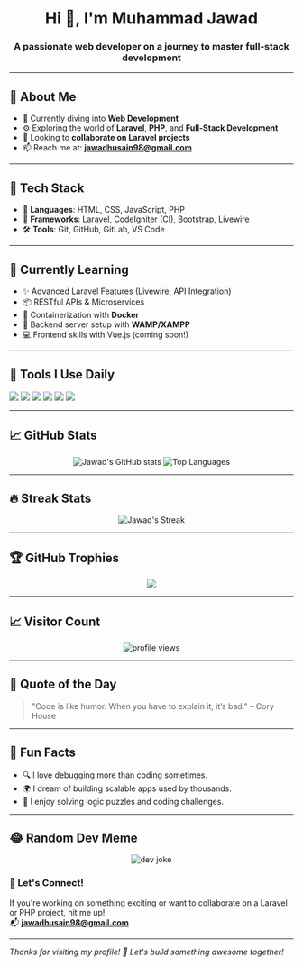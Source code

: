 <h1 align="center">Hi 👋, I'm Muhammad Jawad</h1>
<h3 align="center">A passionate web developer on a journey to master full-stack development</h3>

---

## 👀 About Me

- 🌱 Currently diving into **Web Development**
- ⚙️ Exploring the world of **Laravel**, **PHP**, and **Full-Stack Development**
- 💞️ Looking to **collaborate on Laravel projects**
- 📫 Reach me at: **jawadhusain98@gmail.com**

---

## 🚀 Tech Stack

- 🧠 **Languages**: HTML, CSS, JavaScript, PHP  
- 🔧 **Frameworks**: Laravel, CodeIgniter (CI), Bootstrap, Livewire  
- 🛠️ **Tools**: Git, GitHub, GitLab, VS Code  

---

## 🧠 Currently Learning

- ✨ Advanced Laravel Features (Livewire, API Integration)
- 📦 RESTful APIs & Microservices
- 🐳 Containerization with **Docker**
- 🧰 Backend server setup with **WAMP/XAMPP**
- 💻 Frontend skills with Vue.js (coming soon!)

---

## 🧰 Tools I Use Daily

<p>
  <img src="https://img.shields.io/badge/Editor-VSCode-blue?logo=visual-studio-code" />
  <img src="https://img.shields.io/badge/Git-F0F0F0?logo=git&logoColor=orange" />
  <img src="https://img.shields.io/badge/GitHub-181717?logo=github&logoColor=white" />
  <img src="https://img.shields.io/badge/GitLab-FCA121?logo=gitlab&logoColor=white" />
  <img src="https://img.shields.io/badge/WAMP-FF4088?logo=windows&logoColor=white" />
  <img src="https://img.shields.io/badge/Docker-2496ED?logo=docker&logoColor=white" />
</p>

---


## 📈 GitHub Stats

<!-- Uncomment the section below if you want to show GitHub stats -->

<p align="center">

<img src="https://github-readme-stats.vercel.app/api?username=Muhammad-jawad01&show_icons=true&theme=tokyonight" alt="Jawad's GitHub stats" />
<img src="https://github-readme-stats.vercel.app/api/top-langs/?username=Muhammad-jawad01&layout=compact&theme=tokyonight" alt="Top Languages" />
</p>

---

## 🔥 Streak Stats

<p align="center">
  <img src="https://github-readme-streak-stats.herokuapp.com/?user=Muhammad-jawad01&theme=tokyonight" alt="Jawad's Streak" />
</p>

---
## 🏆 GitHub Trophies

<p align="center">
  <img src="https://github-profile-trophy.vercel.app/?username=Muhammad-jawad01&theme=tokyonight&no-bg=true&no-frame=true" />
</p>

---

## 📈 Visitor Count

<p align="center">
  <img src="https://komarev.com/ghpvc/?username=Muhammad-jawad01&label=Profile%20views&color=blueviolet&style=flat" alt="profile views" />
</p>

---

## 💬 Quote of the Day

> "Code is like humor. When you have to explain it, it’s bad." – Cory House

---

## 🎯 Fun Facts

- 🔍 I love debugging more than coding sometimes.
- 🌍 I dream of building scalable apps used by thousands.
- 🧩 I enjoy solving logic puzzles and coding challenges.

---

## 😂 Random Dev Meme

<p align="center">
  <img src="https://readme-jokes.vercel.app/api?theme=tokyonight" alt="dev joke">
</p>


### 🙌 Let's Connect!

If you're working on something exciting or want to collaborate on a Laravel or PHP project, hit me up!  
📬 **jawadhusain98@gmail.com**

---

*Thanks for visiting my profile! 💙 Let's build something awesome together!*

